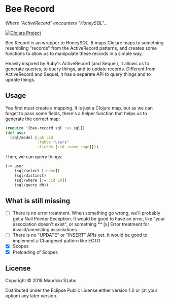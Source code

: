 # Bee Record
_Where "ActiveRecord" encounters "HoneySQL"..._

[![Clojars Project](https://img.shields.io/clojars/v/bee-record.svg)](https://clojars.org/bee-record)

Bee Record is an wrapper to HoneySQL. It maps Clojure maps to something resembling "records" from the ActiveRecord patterns, and creates some functions to allow us to manipulate these records in a simple way.

Heavily inspired by Ruby's ActiveRecord (and Sequel), it allows us to generate queries, to query things, and to update records. Different from ActiveRecord and Sequel, it has a separate API to query things and to update things.

## Usage

You first must create a mapping. It is just a Clojure map, but as we can forget to pass some fields, there's a helper function that helps us to generate the correct map:

```clojure
(require '[bee-record.sql :as sql])
(def user
  (sql/model {:pk :id
              :table "users"
              :fields [:id :name :age]}))
```

Then, we can query things:

```clojure
(-> user
    (sql/select [:name])
    (sql/distinct)
    (sql/where [:= :id 20])
    (sql/query db))
```

## What is still missing
* [ ] There is no error treatment. When something go wrong, we'll probably get a Null Pointer Exception. It would be good to have an error, like "your association doesn't exist", or something
** [x] Error treatment for invalid/unexisting associations
* [ ] There is no "UPDATE" or "INSERT" APIs yet. It would be good to implement a Changeset pattern like ECTO
* [x] Scopes
* [x] Preloading of Scopes

## License

Copyright © 2018 Maurício Szabo

Distributed under the Eclipse Public License either version 1.0 or (at
your option) any later version.
